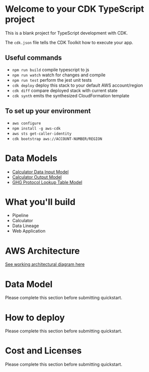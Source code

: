# Welcome to your CDK TypeScript project

This is a blank project for TypeScript development with CDK.

The `cdk.json` file tells the CDK Toolkit how to execute your app.

## Useful commands

* `npm run build`   compile typescript to js
* `npm run watch`   watch for changes and compile
* `npm run test`    perform the jest unit tests
* `cdk deploy`      deploy this stack to your default AWS account/region
* `cdk diff`        compare deployed stack with current state
* `cdk synth`       emits the synthesized CloudFormation template

## To set up your environment

* `aws configure`
* `npm install -g aws-cdk`
* `aws sts get-caller-identity`
* `cdk bootstrap aws://ACCOUNT-NUMBER/REGION`

# Data Models

* [Calculator Data Input Model](carbonlake-quickstart/sample-data/calculator_input_single_record_example.json)
* [Calculator Output Model](carbonlake-quickstart/sample-data/calculator_output_single_record_example.json)
* [GHG Protocol Lookup Table Model](carbonlake-quickstart/sample-data/emissions_factor_model_2022-01-07.json)

# What you'll build

* Pipeline
* Calculator
* Data Lineage
* Web Application

# AWS Architecture

[See working architectural diagram here](https://design-inspector.a2z.com/?#ICarbonLake-QSV1-Simplified-Architecture)


# Data Model

Please complete this section before submitting quickstart.

# How to deploy

Please complete this section before submitting quickstart.

# Cost and Licenses

Please complete this section before submitting quickstart.
